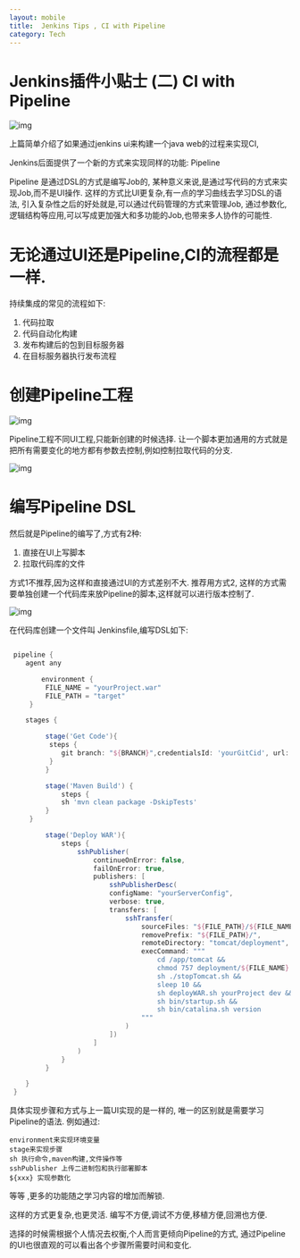 ```yaml
---
layout: mobile
title:  Jenkins Tips , CI with Pipeline
category: Tech
---
```


Jenkins插件小贴士 (二) CI with Pipeline
=====================

![img](/img/2020/Jenkins-6.png)

上篇简单介绍了如果通过jenkins ui来构建一个java web的过程来实现CI,

Jenkins后面提供了一个新的方式来实现同样的功能: Pipeline

Pipeline 是通过DSL的方式是编写Job的, 某种意义来说,是通过写代码的方式来实现Job,而不是UI操作.
这样的方式比UI更复杂,有一点的学习曲线去学习DSL的语法, 引入复杂性之后的好处就是,可以通过代码管理的方式来管理Job,
通过参数化,逻辑结构等应用,可以写成更加强大和多功能的Job,也带来多人协作的可能性.

# 无论通过UI还是Pipeline,CI的流程都是一样.
持续集成的常见的流程如下:
1. 代码拉取
2. 代码自动化构建
3. 发布构建后的包到目标服务器
4. 在目标服务器执行发布流程

# 创建Pipeline工程

![img](/img/2020/Jenkins-7.png)

Pipeline工程不同UI工程,只能新创建的时候选择.
让一个脚本更加通用的方式就是把所有需要变化的地方都有参数去控制,例如控制拉取代码的分支.

![img](/img/2020/Jenkins-8.png)


# 编写Pipeline DSL
然后就是Pipeline的编写了,方式有2种:
1. 直接在UI上写脚本
2. 拉取代码库的文件

方式1不推荐,因为这样和直接通过UI的方式差别不大.
推荐用方式2, 这样的方式需要单独创建一个代码库来放Pipeline的脚本,这样就可以进行版本控制了.

![img](/img/2020/Jenkins-9.png)

在代码库创建一个文件叫 Jenkinsfile,编写DSL如下:

```groovy

 pipeline {
    agent any

        environment {
         FILE_NAME = "yourProject.war"
         FILE_PATH = "target"
     }

    stages {

         stage('Get Code'){
          steps {
             git branch: "${BRANCH}",credentialsId: 'yourGitCid', url: "https://yourgitlab.com/yourProject.git"
          }
         }

         stage('Maven Build') {
             steps {
             sh 'mvn clean package -DskipTests'
         }
     }

         stage('Deploy WAR'){
             steps {
                 sshPublisher(
                     continueOnError: false,
                     failOnError: true,
                     publishers: [
                         sshPublisherDesc(
                         configName: "yourServerConfig",
                         verbose: true,
                         transfers: [
                             sshTransfer(
                                 sourceFiles: "${FILE_PATH}/${FILE_NAME}",
                                 removePrefix: "${FILE_PATH}/",
                                 remoteDirectory: "tomcat/deployment",
                                 execCommand: """
                                     cd /app/tomcat &&
                                     chmod 757 deployment/${FILE_NAME} &&
                                     sh ./stopTomcat.sh &&
                                     sleep 10 &&
                                     sh deployWAR.sh yourProject dev &&
                                     sh bin/startup.sh &&
                                     sh bin/catalina.sh version
                                 """
                             )
                         ])
                     ]
                 )
             }
         }

    }
 }

```

具体实现步骤和方式与上一篇UI实现的是一样的, 唯一的区别就是需要学习Pipeline的语法.
例如通过:

    environment来实现环境变量
    stage来实现步骤
    sh 执行命令,maven构建,文件操作等
    sshPublisher 上传二进制包和执行部署脚本
    ${xxx} 实现参数化

等等 ,更多的功能随之学习内容的增加而解锁.

这样的方式更复杂,也更灵活.
编写不方便,调试不方便,移植方便,回溯也方便.

选择的时候需根据个人情况去权衡,个人而言更倾向Pipeline的方式,
通过Pipeline的UI也很直观的可以看出各个步骤所需要时间和变化.



